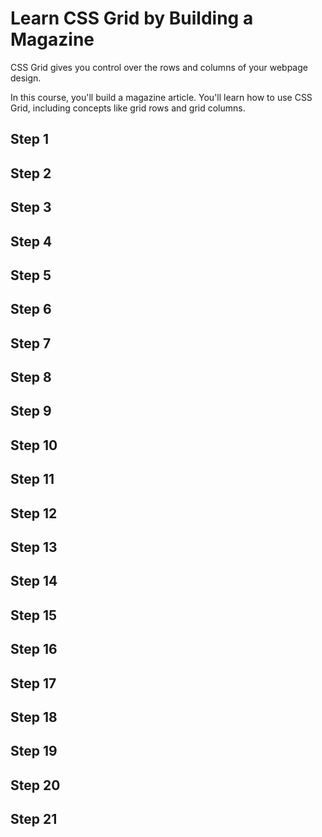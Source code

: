 # Learn CSS Grid by Building a Magazine

CSS Grid gives you control over the rows and columns of your webpage design.

In this course, you'll build a magazine article. You'll learn how to use CSS Grid, including concepts like grid rows and grid columns.

## Step 1



## Step 2



## Step 3



## Step 4



## Step 5



## Step 6



## Step 7



## Step 8



## Step 9



## Step 10



## Step 11



## Step 12



## Step 13



## Step 14



## Step 15



## Step 16



## Step 17



## Step 18



## Step 19



## Step 20



## Step 21